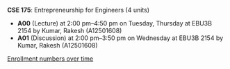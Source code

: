 **CSE 175**: Entrepreneurship for Engineers (4 units)

- **A00** (Lecture) at 2:00 pm–4:50 pm on Tuesday, Thursday at EBU3B 2154 by Kumar, Rakesh (A12501608)
- **A01** (Discussion) at 2:00 pm–3:50 pm on Wednesday at EBU3B 2154 by Kumar, Rakesh (A12501608)

[Enrollment numbers over time](./CSE175.tsv)
